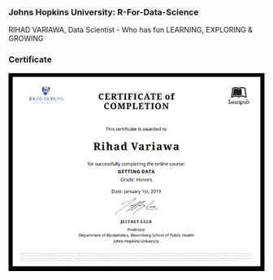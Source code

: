 ### Johns Hopkins University: R-For-Data-Science 
RIHAD VARIAWA, Data Scientist - Who has fun LEARNING, EXPLORING & GROWING

### Certificate

<img src="./image_gallery/getting data.png"/>

